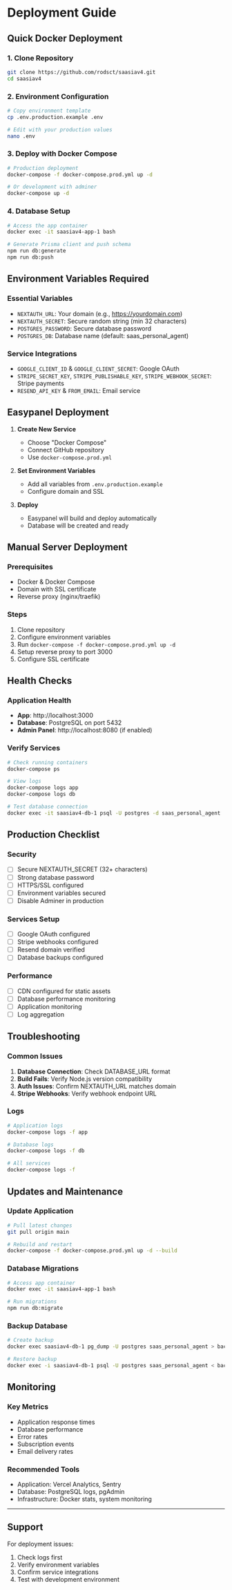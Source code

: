 # Deployment Guide

## Quick Docker Deployment

### 1. Clone Repository
```bash
git clone https://github.com/rodsct/saasiav4.git
cd saasiav4
```

### 2. Environment Configuration
```bash
# Copy environment template
cp .env.production.example .env

# Edit with your production values
nano .env
```

### 3. Deploy with Docker Compose
```bash
# Production deployment
docker-compose -f docker-compose.prod.yml up -d

# Or development with adminer
docker-compose up -d
```

### 4. Database Setup
```bash
# Access the app container
docker exec -it saasiav4-app-1 bash

# Generate Prisma client and push schema
npm run db:generate
npm run db:push
```

## Environment Variables Required

### Essential Variables
- `NEXTAUTH_URL`: Your domain (e.g., https://yourdomain.com)
- `NEXTAUTH_SECRET`: Secure random string (min 32 characters)
- `POSTGRES_PASSWORD`: Secure database password
- `POSTGRES_DB`: Database name (default: saas_personal_agent)

### Service Integrations
- `GOOGLE_CLIENT_ID` & `GOOGLE_CLIENT_SECRET`: Google OAuth
- `STRIPE_SECRET_KEY`, `STRIPE_PUBLISHABLE_KEY`, `STRIPE_WEBHOOK_SECRET`: Stripe payments
- `RESEND_API_KEY` & `FROM_EMAIL`: Email service

## Easypanel Deployment

1. **Create New Service**
   - Choose "Docker Compose"
   - Connect GitHub repository
   - Use `docker-compose.prod.yml`

2. **Set Environment Variables**
   - Add all variables from `.env.production.example`
   - Configure domain and SSL

3. **Deploy**
   - Easypanel will build and deploy automatically
   - Database will be created and ready

## Manual Server Deployment

### Prerequisites
- Docker & Docker Compose
- Domain with SSL certificate
- Reverse proxy (nginx/traefik)

### Steps
1. Clone repository
2. Configure environment variables
3. Run `docker-compose -f docker-compose.prod.yml up -d`
4. Setup reverse proxy to port 3000
5. Configure SSL certificate

## Health Checks

### Application Health
- **App**: http://localhost:3000
- **Database**: PostgreSQL on port 5432
- **Admin Panel**: http://localhost:8080 (if enabled)

### Verify Services
```bash
# Check running containers
docker-compose ps

# View logs
docker-compose logs app
docker-compose logs db

# Test database connection
docker exec -it saasiav4-db-1 psql -U postgres -d saas_personal_agent
```

## Production Checklist

### Security
- [ ] Secure NEXTAUTH_SECRET (32+ characters)
- [ ] Strong database password
- [ ] HTTPS/SSL configured
- [ ] Environment variables secured
- [ ] Disable Adminer in production

### Services Setup
- [ ] Google OAuth configured
- [ ] Stripe webhooks configured
- [ ] Resend domain verified
- [ ] Database backups configured

### Performance
- [ ] CDN configured for static assets
- [ ] Database performance monitoring
- [ ] Application monitoring
- [ ] Log aggregation

## Troubleshooting

### Common Issues
1. **Database Connection**: Check DATABASE_URL format
2. **Build Fails**: Verify Node.js version compatibility
3. **Auth Issues**: Confirm NEXTAUTH_URL matches domain
4. **Stripe Webhooks**: Verify webhook endpoint URL

### Logs
```bash
# Application logs
docker-compose logs -f app

# Database logs
docker-compose logs -f db

# All services
docker-compose logs -f
```

## Updates and Maintenance

### Update Application
```bash
# Pull latest changes
git pull origin main

# Rebuild and restart
docker-compose -f docker-compose.prod.yml up -d --build
```

### Database Migrations
```bash
# Access app container
docker exec -it saasiav4-app-1 bash

# Run migrations
npm run db:migrate
```

### Backup Database
```bash
# Create backup
docker exec saasiav4-db-1 pg_dump -U postgres saas_personal_agent > backup.sql

# Restore backup
docker exec -i saasiav4-db-1 psql -U postgres saas_personal_agent < backup.sql
```

## Monitoring

### Key Metrics
- Application response times
- Database performance
- Error rates
- Subscription events
- Email delivery rates

### Recommended Tools
- Application: Vercel Analytics, Sentry
- Database: PostgreSQL logs, pgAdmin
- Infrastructure: Docker stats, system monitoring

---

## Support

For deployment issues:
1. Check logs first
2. Verify environment variables
3. Confirm service integrations
4. Test with development environment